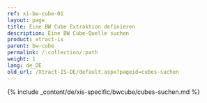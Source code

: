 ```yaml
---
ref: xi-bw-cube-01
layout: page
title: Eine BW Cube Extraktion definieren
description: Eine BW Cube-Quelle suchen
product: xtract-is
parent: bw-cube
permalink: /:collection/:path
weight: 1
lang: de_DE
old_url: /Xtract-IS-DE/default.aspx?pageid=cubes-suchen
---
```

{% include _content/de/xis-specific/bwcube/cubes-suchen.md %}
